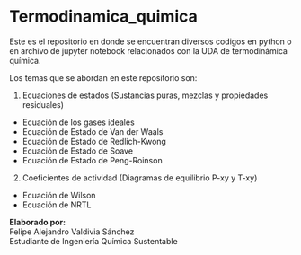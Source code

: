 # Termodinamica_quimica

Este es el repositorio en donde se encuentran diversos codigos en python o en archivo de jupyter notebook relacionados con la UDA de termodinámica química.


Los temas que se abordan en este repositorio son:  
1. Ecuaciones de estados (Sustancias puras, mezclas y propiedades residuales)  
* Ecuación de los gases ideales
* Ecuación de Estado de Van der Waals
* Ecuación de Estado de Redlich-Kwong
* Ecuación de Estado de Soave
* Ecuación de Estado de Peng-Roinson


2. Coeficientes de actividad (Diagramas de equilibrio P-xy y T-xy)
* Ecuación de Wilson
* Ecuación de NRTL


**Elaborado por:**  
Felipe Alejandro Valdivia Sánchez  
Estudiante de Ingeniería Química Sustentable  
